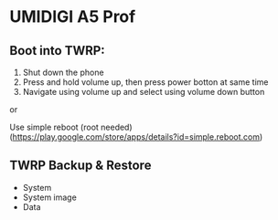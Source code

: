# UMIDIGI A5 Prof

## Boot into TWRP:
1. Shut down the phone
2. Press and hold volume up, then press power botton at same time
3. Navigate using volume up and select using volume down button

or

Use simple reboot (root needed) (https://play.google.com/store/apps/details?id=simple.reboot.com)
## TWRP Backup & Restore
* System
* System image
* Data
